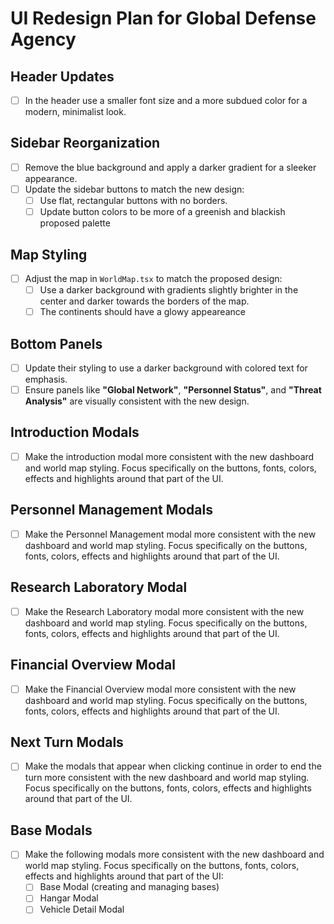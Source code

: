 # UI Redesign Plan for Global Defense Agency

## Header Updates
- [ ] In the header use a smaller font size and a more subdued color for a modern, minimalist look.

## Sidebar Reorganization
- [ ] Remove the blue background and apply a darker gradient for a sleeker appearance.
- [ ] Update the sidebar buttons to match the new design:
    - [ ] Use flat, rectangular buttons with no borders.
    - [ ] Update button colors to be more of a greenish and blackish proposed palette

## Map Styling
- [ ] Adjust the map in `WorldMap.tsx` to match the proposed design:
    - [ ] Use a darker background with gradients slightly brighter in the center and darker towards the borders of the map.
    - [ ] The continents should have a glowy appeareance

## Bottom Panels
- [ ] Update their styling to use a darker background with colored text for emphasis.
- [ ] Ensure panels like **"Global Network"**, **"Personnel Status"**, and **"Threat Analysis"** are visually consistent with the new design.

## Introduction Modals
- [ ] Make the introduction modal more consistent with the new dashboard and world map styling. Focus specifically on the buttons, fonts, colors, effects and highlights around that part of the UI.

## Personnel Management Modals
- [ ] Make the Personnel Management modal more consistent with the new dashboard and world map styling. Focus specifically on the buttons, fonts, colors, effects and highlights around that part of the UI.

## Research Laboratory Modal
- [ ] Make the Research Laboratory modal more consistent with the new dashboard and world map styling. Focus specifically on the buttons, fonts, colors, effects and highlights around that part of the UI.

## Financial Overview Modal
- [ ] Make the Financial Overview modal more consistent with the new dashboard and world map styling. Focus specifically on the buttons, fonts, colors, effects and highlights around that part of the UI.

## Next Turn Modals
- [ ] Make the modals that appear when clicking continue in order to end the turn more consistent with the new dashboard and world map styling. Focus specifically on the buttons, fonts, colors, effects and highlights around that part of the UI.

## Base Modals
- [ ] Make the following modals more consistent with the new dashboard and world map styling. Focus specifically on the buttons, fonts, colors, effects and highlights around that part of the UI:
  - [ ] Base Modal (creating and managing bases)
  - [ ] Hangar Modal
  - [ ] Vehicle Detail Modal